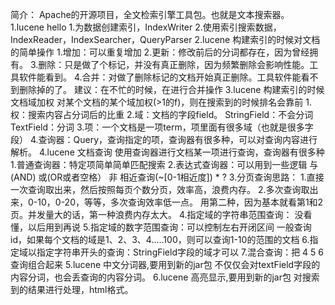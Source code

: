 简介：
    Apache的开源项目，全文检索引擎工具包。也就是文本搜索器。
1.lucene hello
    1.为数据创建索引，IndexWriter
    2.使用索引搜索数据，IndexReader，IndexSearcher，QueryParser
2.lucene 构建索引的时候对文档的简单操作
    1.增加：可以重复增加
    2.更新：修改前后的分词都存在，因为曾经拥有。
    3.删除：只是做了个标记，并没有真正删除，因为频繁删除会影响性能。工具软件能看到。
    4.合并：对做了删除标记的文档开始真正删除。工具软件能看不到删除掉的了。
            建议：在不忙的时候，在进行合并操作
    3.lucene 构建索引的时候文档域加权
        对某个文档的某个域加权(>1的f)，则在搜索到的时候排名会靠前
        1.权：搜索内容占分词后的比重
        2.域：文档的字段field。
            StringField：不会分词
            TextField：分词
        3.项：一个文档是一项term，项里面有很多域（也就是很多字段）
        4.查询器：Query，查询指定的项，查询器有很多种，可以对查询内容进行解析。
    4.lucene 文档查询
        使用查询器进行文档某一项进行查询，查询器有很多种
        1.普通查询器：特定项简单简单匹配搜索
        2.表达式查询器：可以用到一些逻辑 与(AND) 或(OR或者空格） 非 相近查询(~[0-1相近度]) * ?
        3.分页查询思路：
            1.直接一次查询取出来，然后按照每页个数分页，效率高，浪费内存。
            2.多次查询取出来，0-10，0-20，等等，多次查询效率低一点。
            用第二种，因为基本就看第1和2页。并发量大的话，第一种浪费内存太大。
        4.指定域的字符串范围查询：
            没看懂，以后用到再说
        5.指定域的数字范围查询：可以控制左右开闭区间
            一般查询id，如果每个文档的域是1、2、3、4.....100，则可以查询1-10的范围的文档
        6.指定域以指定字符串开头的查询：StringField字段的域才可以
        7.混合查询：把 4 5 6 查询组合起来
     5.lucene 中文分词器,要用到新的jar包
        不仅仅会对textField字段的内容分词，也会丢查询的内容分词。
     6.lucene 高亮显示,要用到新的jar包
        对搜索到的结果进行处理，html格式。
